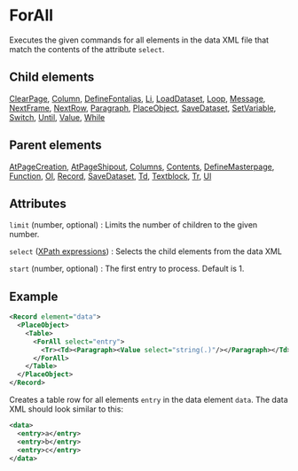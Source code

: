 # ForAll



Executes the given commands for all elements in the data XML file that match the contents of the attribute `select`.



##  Child elements

[ClearPage](../clearpage.md), [Column](../column.md), [DefineFontalias](../definefontalias.md), [Li](../li.md), [LoadDataset](../loaddataset.md), [Loop](../loop.md), [Message](../message.md), [NextFrame](../nextframe.md), [NextRow](../nextrow.md), [Paragraph](../paragraph.md), [PlaceObject](../placeobject.md), [SaveDataset](../savedataset.md), [SetVariable](../setvariable.md), [Switch](../switch.md), [Until](../until.md), [Value](../value.md), [While](../while.md)

##  Parent elements

[AtPageCreation](../atpagecreation.md), [AtPageShipout](../atpageshipout.md), [Columns](../columns.md), [Contents](../contents.md), [DefineMasterpage](../definemasterpage.md), [Function](../function.md), [Ol](../ol.md), [Record](../record.md), [SaveDataset](../savedataset.md), [Td](../td.md), [Textblock](../textblock.md), [Tr](../tr.md), [Ul](../ul.md)


## Attributes



`limit` (number, optional)
:   Limits the number of children to the given number.




`select` ([XPath expressions](../../manual/xpath.md))
:   Selects the child elements from the data XML




`start` (number, optional)
:   The first entry to process. Default is 1.




## Example

```xml
<Record element="data">
  <PlaceObject>
    <Table>
      <ForAll select="entry">
        <Tr><Td><Paragraph><Value select="string(.)"/></Paragraph></Td></Tr>
      </ForAll>
    </Table>
  </PlaceObject>
</Record>
```

Creates a table row for all elements `entry` in the data element `data`. The data XML should look similar to this:


```xml
<data>
  <entry>a</entry>
  <entry>b</entry>
  <entry>c</entry>
</data>
```





